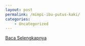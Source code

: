 ```yaml
---
layout: post
permalink: /mimpi-ibu-putus-kaki/
categories:
    - Uncategorized
---
```


[Baca Selengkapnya](/07)